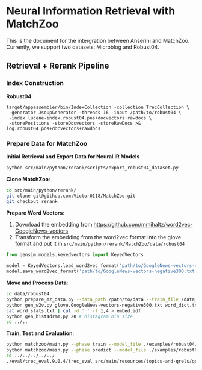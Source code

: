 # Neural Information Retrieval with MatchZoo

This is the document for the intergration between Anserini and MatchZoo. Currently, we support two datasets: Microblog and Robust04.

## Retrieval + Rerank Pipeline

### Index Construction

**Robust04**:

```
target/appassembler/bin/IndexCollection -collection TrecCollection \
 -generator JsoupGenerator -threads 16 -input /path/to/robust04 \
 -index lucene-index.robust04.pos+docvectors+rawdocs \
 -storePositions -storeDocvectors -storeRawDocs >& log.robust04.pos+docvectors+rawdocs
```

### Prepare Data for MatchZoo

**Initial Retrieval and Export Data for Neural IR Models**

``` bash
python src/main/python/rerank/scripts/export_robust04_dataset.py
```

**Clone MatchZoo**:

```bash
cd src/main/python/rerank/
git clone git@github.com:Victor0118/MatchZoo.git
git checkout rerank
```

**Prepare Word Vectors**:

1. Download the embedding from https://github.com/mmihaltz/word2vec-GoogleNews-vectors
2. Transform the embedding from the word2vec format into the glove format and put it in `src/main/python/rerank/MatchZoo/data/robust04`

```python
from gensim.models.keyedvectors import KeyedVectors

model = KeyedVectors.load_word2vec_format('path/to/GoogleNews-vectors-negative300.bin', binary=True)
model.save_word2vec_format('path/to/GoogleNews-vectors-negative300.txt', binary=False)
```

**Move and Process Data**:

```bash
cd data/robust04
python prepare_mz_data.py --data_path /path/to/data --train_file /data_path/train_file --dev_file /data_path/dev_file --test_file /data_path/test_file
python gen_w2v.py glove.GoogleNews-vectors-negative300.txt word_dict.txt embed_glove_d300
cat word_stats.txt | cut -d ' ' -f 1,4 > embed.idf
python gen_hist4drmm.py 20 # histagram bin size
cd ../..
```

**Train, Test and Evaluation**:

```bash
python matchzoo/main.py --phase train --model_file ./examples/robust04/config/drmm_robust04.config
python matchzoo/main.py --phase predict --model_file ./examples/robust04/config/drmm_robust04.config
cd ../../../../../
./eval/trec_eval.9.0.4/trec_eval src/main/resources/topics-and-qrels/qrels.robust2004.txt src/main/python/rerank/MatchZoo/data/robust04/predict.test.drmm.txt -m ndcg_cut.20 -m map -m recip_rank -m P.20,30
```

